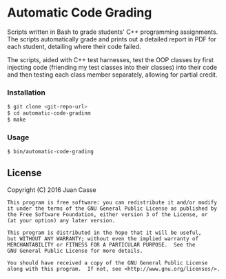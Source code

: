 [//]: # (Markdown: dillinger.io/ shows a nice example of Markdown commands with a viewer.)
[//]: # (Comments in Markdown: http://stackoverflow.com/questions/4823468/comments-in-markdown)
[//]: # (C++ Project Structure: http://hiltmon.com/blog/2013/07/03/a-simple-c-plus-plus-project-structure/)
[//]: # (C++ Library Creation: http://www.adp-gmbh.ch/cpp/gcc/create_lib.html)

# Automatic Code Grading

Scripts written in Bash to grade students' C++ programming assignments.
The scripts automatically grade and prints out a detailed report in PDF for
each student, detailing where their code failed.

The scripts, aided with C++ test harnesses, test the OOP classes by first
injecting code (friending my test classes into their classes) into their
code and then testing each class member separately, allowing for partial
credit.

### Installation

```sh
$ git clone <git-repo-url>
$ cd automatic-code-gradinm
$ make
```
### Usage

```sh
$ bin/automatic-code-grading 
```

License
----

[//]: # "A short snippet describing the license (MIT, Apache, etc.)"

[//]: # (http://choosealicense.com/)

Copyright (C) 2016 Juan Casse

    This program is free software: you can redistribute it and/or modify
    it under the terms of the GNU General Public License as published by
    the Free Software Foundation, either version 3 of the License, or
    (at your option) any later version.

    This program is distributed in the hope that it will be useful,
    but WITHOUT ANY WARRANTY; without even the implied warranty of
    MERCHANTABILITY or FITNESS FOR A PARTICULAR PURPOSE.  See the
    GNU General Public License for more details.

    You should have received a copy of the GNU General Public License
    along with this program.  If not, see <http://www.gnu.org/licenses/>.
